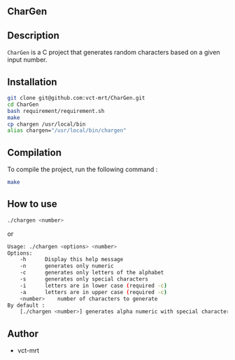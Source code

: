 ## CharGen

## Description
`CharGen` is a C project that generates random characters based on a given input number.

## Installation
```bash
git clone git@github.com:vct-mrt/CharGen.git
cd CharGen
bash requirement/requirement.sh
make
cp chargen /usr/local/bin
alias chargen="/usr/local/bin/chargen"
```


## Compilation
To compile the project, run the following command :
```bash
make
```

## How to use
```bash
./chargen <number>
```
or
```bash
Usage: ./chargen <options> <number>
Options:
	-h		Display this help message
	-n		generates only numeric
	-c		generates only letters of the alphabet
	-s		generates only special characters
	-i		letters are in lower case (required -c)
	-a		letters are in upper case (required -c)
	<number>	number of characters to generate
By default :
	[./chargen <number>] generates alpha numeric with special characters
```

## Author
- vct-mrt
